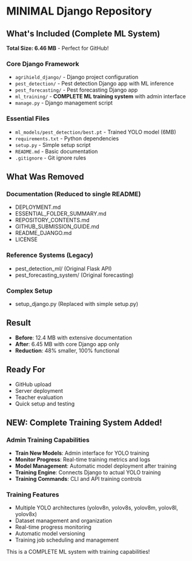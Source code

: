 # MINIMAL Django Repository

## What's Included (Complete ML System)

**Total Size: 6.46 MB** - Perfect for GitHub!

### Core Django Framework
- `agrihield_django/` - Django project configuration
- `pest_detection/` - Pest detection Django app with ML inference
- `pest_forecasting/` - Pest forecasting Django app
- `ml_training/` - **COMPLETE ML training system** with admin interface
- `manage.py` - Django management script

### Essential Files
- `ml_models/pest_detection/best.pt` - Trained YOLO model (6MB)
- `requirements.txt` - Python dependencies
- `setup.py` - Simple setup script
- `README.md` - Basic documentation
- `.gitignore` - Git ignore rules

## What Was Removed

### Documentation (Reduced to single README)
- DEPLOYMENT.md
- ESSENTIAL_FOLDER_SUMMARY.md
- REPOSITORY_CONTENTS.md  
- GITHUB_SUBMISSION_GUIDE.md
- README_DJANGO.md
- LICENSE

### Reference Systems (Legacy)
- pest_detection_ml/ (Original Flask API)
- pest_forecasting_system/ (Original forecasting)

### Complex Setup
- setup_django.py (Replaced with simple setup.py)

## Result

- **Before**: 12.4 MB with extensive documentation
- **After**: 6.45 MB with core Django app only
- **Reduction**: 48% smaller, 100% functional

## Ready For

- GitHub upload
- Server deployment  
- Teacher evaluation
- Quick setup and testing

## NEW: Complete Training System Added!

### Admin Training Capabilities
- **Train New Models**: Admin interface for YOLO training
- **Monitor Progress**: Real-time training metrics and logs
- **Model Management**: Automatic model deployment after training
- **Training Engine**: Connects Django to actual YOLO training
- **Training Commands**: CLI and API training controls

### Training Features
- Multiple YOLO architectures (yolov8n, yolov8s, yolov8m, yolov8l, yolov8x)
- Dataset management and organization
- Real-time progress monitoring
- Automatic model versioning
- Training job scheduling and management

This is a COMPLETE ML system with training capabilities!

